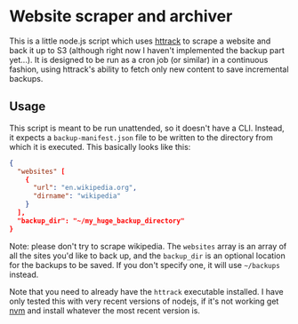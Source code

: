 # Website scraper and archiver

This is a little node.js script which uses
[httrack](https://www.httrack.com/) to scrape a website and back it up to
S3 (although right now I haven't implemented the backup part yet...). It
is designed to be run as a cron job (or similar) in a continuous fashion,
using httrack's ability to fetch only new content to save incremental
backups.

## Usage

This script is meant to be run unattended, so it doesn't have a CLI.
Instead, it expects a `backup-manifest.json` file to be written to the
directory from which it is executed. This basically looks like this:

```json
{
  "websites" [
    {
      "url": "en.wikipedia.org",
      "dirname": "wikipedia"
    }
  ],
  "backup_dir": "~/my_huge_backup_directory"
}
```

Note: please don't try to scrape wikipedia. The `websites` array is an
array of all the sites you'd like to back up, and the `backup_dir` is an
optional location for the backups to be saved. If you don't specify one,
it will use `~/backups` instead.

Note that you need to already have the `httrack` executable installed.
I have only tested this with very recent versions of nodejs, if it's not
working get [nvm](https://github.com/creationix/nvm) and install whatever
the most recent version is.
